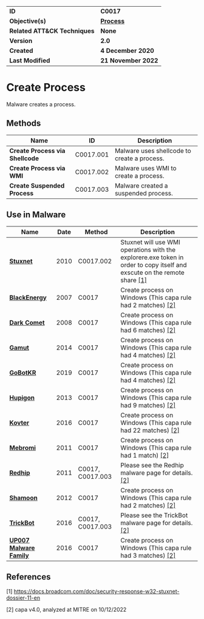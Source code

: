 <table>
<tr>
<td><b>ID</b></td>
<td><b>C0017</b></td>
</tr>
<tr>
<td><b>Objective(s)</b></td>
<td><b><a href="../process">Process</a></b></td>
</tr>
<tr>
<td><b>Related ATT&CK Techniques</b></td>
<td><b>None</b></td>
</tr>
<tr>
<td><b>Version</b></td>
<td><b>2.0</b></td>
</tr>
<tr>
<td><b>Created</b></td>
<td><b>4 December 2020</b></td>
</tr>
<tr>
<td><b>Last Modified</b></td>
<td><b>21 November 2022</b></td>
</tr>
</table>


# Create Process

Malware creates a process. 

## Methods

|Name|ID|Description|
|---|---|---|
|**Create Process via Shellcode**|C0017.001|Malware uses shellcode to create a process.|
|**Create Process via WMI**|C0017.002|Malware uses WMI to create a process.|
|**Create Suspended Process**|C0017.003|Malware created a suspended process.|


## Use in Malware

|Name|Date|Method|Description|
|---|---|---|---|
|[**Stuxnet**](../xample-malware/stuxnet.md)|2010|C0017.002|Stuxnet will use WMI operations with the explorere.exe token in order to copy itself and exscute on the remote share  [[1]](#1)|
|[**BlackEnergy**](../xample-malware/blackenergy.md)|2007|C0017|Create process on Windows (This capa rule had 2 matches) [[2]](#2)|
|[**Dark Comet**](../xample-malware/dark-comet.md)|2008|C0017|Create process on Windows (This capa rule had 6 matches) [[2]](#2)|
|[**Gamut**](../xample-malware/gamut.md)|2014|C0017|Create process on Windows (This capa rule had 4 matches) [[2]](#2)|
|[**GoBotKR**](../xample-malware/gobotkr.md)|2019|C0017|Create process on Windows (This capa rule had 4 matches) [[2]](#2)|
|[**Hupigon**](../xample-malware/hupigon.md)|2013|C0017|Create process on Windows (This capa rule had 9 matches) [[2]](#2)|
|[**Kovter**](../xample-malware/kovter.md)|2016|C0017|Create process on Windows (This capa rule had 22 matches) [[2]](#2)|
|[**Mebromi**](../xample-malware/mebromi.md)|2011|C0017|Create process on Windows (This capa rule had 1 match) [[2]](#2)|
|[**Redhip**](../xample-malware/rebhip.md)|2011|C0017, C0017.003|Please see the Redhip malware page for details. [[2]](#2)|
|[**Shamoon**](../xample-malware/shamoon.md)|2012|C0017|Create process on Windows (This capa rule had 2 matches) [[2]](#2)|
|[**TrickBot**](../xample-malware/trickbot.md)|2016|C0017, C0017.003|Please see the TrickBot malware page for details. [[2]](#2)|
|[**UP007 Malware Family**](../xample-malware/up007.md)|2016|C0017|Create process on Windows (This capa rule had 3 matches) [[2]](#2)|

## References

<a name="1">[1]</a> https://docs.broadcom.com/doc/security-response-w32-stuxnet-dossier-11-en

<a name="2">[2]</a> capa v4.0, analyzed at MITRE on 10/12/2022

